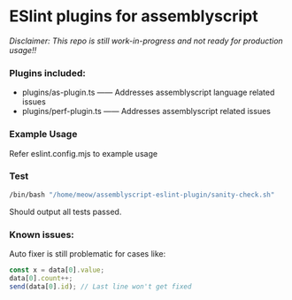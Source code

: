 # ESlint plugins for assemblyscript

*Disclaimer: This repo is still work-in-progress and not ready for production usage!!*

### Plugins included:

* plugins/as-plugin.ts  ——  Addresses assemblyscript language related issues
* plugins/perf-plugin.ts —— Addresses assemblyscript related issues

### Example Usage

Refer eslint.config.mjs to example usage

### Test

```bash
/bin/bash "/home/meow/assemblyscript-eslint-plugin/sanity-check.sh"  
```

Should output all tests passed.

### Known issues:

Auto fixer is still problematic for cases like:

```js
const x = data[0].value;
data[0].count++;
send(data[0].id); // Last line won't get fixed
```
